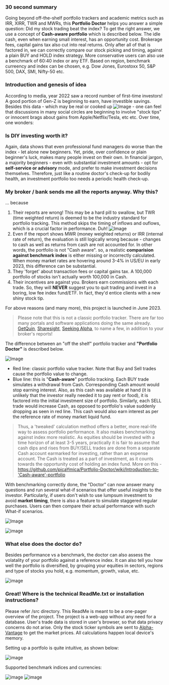 ### 30 second summary
Going beyond off-the-shelf portfolio trackers and academic metrics such as IRR, XIRR, TWR and MWRs, this **Portfolio Doctor** helps you answer a simple question: Did my stock trading beat the index? To get the right answer, we use a concept of **Cash-aware portfolio** which is described below. The idle cash, even when earning small interest, has an opportunity cost. Brokerage fees, capital gains tax also cut into real returns. Only after all of that is factored in, we can correctly compare our stock picking and timing, against a plain BUY and HOLD index strategy. More conservative users can also use a benchmark of 60:40 index or any ETF. Based on region, benchmark curreency and index can be chosen, e.g. Dow Jones, Eurostoxx 50, S&P 500, DAX, SMI, Nifty-50 etc. 

### Introduction and genesis of idea
According to media, year 2022 saw a record number of first-time investors! A good portion of Gen-Z is beginning to earn, have investible savings. Besides this data - which may be real or cooked up ![Image](https://user-images.githubusercontent.com/20066864/243864065-292f45a0-8d9f-4091-963b-ec8aee2791c9.png) - one can feel that discussions in many social circles are beginning to involve "stock tips" or innocent brags about gains from Apple/Netflix/Tesla, etc etc. Over time, one wonders:

### Is DIY investing worth it? 

Again, data shows that even professional fund managers do worse than the index - let alone new beginners. Yet, pride, over confidence or plain beginner's luck, makes many people invest on their own. In financial jargon, a majority beginners - even with substantial investment amounts - opt for **self-service or advisory** mode, and prefer to make investment decisions themselves. Therefore, just like a routine doctor's check-up for bodily health, an investment portfolio too needs a periodic health check-up.

### My broker / bank sends me all the reports anyway. Why this?

... because
1. Their reports are wrong! This may be a hard pill to swallow, but TWR (time weighted return) is deemed to be the industry standard for portfolio tracking. This method skips the timing of inflows and ouflows, which is a crucial factor in performance. Duh!  ![Image](https://user-images.githubusercontent.com/20066864/243864329-9cc0cc55-bd70-4fc0-bd2d-0f714a5a063f.png)
2. Even if the report shows MWR (money weighted returns) or IRR (internal rate of return), the evaluation is still logically wrong because - changes to cash as well as returns from cash are not accounted for. In other words, the portfolio is not "Cash aware". so, a realistic **comparision against benchmark index** is either missing or incorrectly calculated. When money market rates are hovering around 3-4% in US/EU in early 2023, this difference can be substantial.
3. They 'forget' about transaction fees or capital gains tax. A 100,000 portfolio of stocks isn't actually worth 100,000 in Cash.
4. Their incentives are against you. Brokers earn commissions with each trade. So, they will **NEVER** suggest you to quit trading and invest in a boring, low fee index fund/ETF. In fact, they'd entice clients with a new shiny stock tip.

For above reasons (and many more), this project is launched in June 2023.

> Please note that this is not a classic portfolio tracker. There are far too many portals and software applications doing the same already. [GetQuin](getquin.com), [Sharesight](https://www.sharesight.com), [Seeking Alpha](https://seekingalpha.com), to name a few, in addition to your broker's reports!

The difference between an "off the shelf" portfolio tracker and **"Portfolio Doctor"** is described below. 

![Image](https://user-images.githubusercontent.com/20066864/243858729-5bbe9e64-e845-442c-8245-cb283704abda.png)

- Red line: classic portfolio value tracker. Note that Buy and Sell trades cause the portfolio value to change. 
- Blue line: this is "**Cash-aware**" portfolio tracking. Each BUY trade simulates a withdrawal from Cash. Corresponding Cash amount would stop earning interest. Also, as this cash was available at hand (it is unlikely that the investor really needed it to pay rent or food), it is factored into the initial investment size of portfolio. Similarly, each SELL trade would increase Cash, as opposed to portfolio's value suddenly dropping as seen in red line. This cash would also earn interest as per the reference rate of money market liquid fund. 

> Thus, a 'tweaked' calculation method offers a better, more real-life way to assess portfolio performance. It also makes benchmarking against index more realistic. As equities should be invested with a time horizon of at least 3-5 years, practically it is fair to assume that cash dips and rises from BUY/SELL trades are done from a separate Cash account earmarked for investing, rather than an expense account. The Cash is treated as a part of investment, as it counts towards the opportunity cost of holding an index fund. More on this - https://github.com/picaYmica/Portfolio-Doctor/wiki/Introduction-to-'Cash-aware'-portfolio 

With benchmarking correctly done, the "Doctor" can now answer many questions and run several what-if scenarios that offer useful insights to the investor. Particularly, if users don't wish to use lumpsum investment to avoid **market timing**, there is also a feature to simulate staggered regular purchases. Users can then compare their actual performance with such What-if scenarios.

![Image](https://user-images.githubusercontent.com/20066864/243866423-378681d8-fa5b-4a51-8afd-931c68faca28.png)

![image](https://github.com/picaYmica/Portfolio-Doctor/assets/20066864/4a9c993f-2d32-4691-a3bb-404d3311db0c)

### What else does the doctor do?

Besides performance vs a benchmark, the doctor can also assess the volatality of your portfolio against a reference index. It can also tell you how well the portfolio is diversified, by grouping your equities in sectors, regions and type of stocks you hold, e.g. momentum, growth, value, etc.

![image](https://github.com/picaYmica/Portfolio-Doctor/assets/20066864/443b1330-0e9d-4f12-9d07-37de30a25eaf)


### Great! Where is the technical ReadMe.txt or installation instructions?

Please refer /src directory. This ReadMe is meant to be a one-pager overview of the project. The project is a web-app without any need for a database. User's trade data is stored in user's browser, so that data privacy concerns do not arise. Only the stock ticker symbols are sent to [Alpha-Vantage](https://www.alphavantage.co/#about) to get the market prices. All calculations happen local device's memory.

Setting up a portfolo is quite intuitive, as shown below: 

![image](https://github.com/TechStuff2020/Portfolio-Doctor/assets/20066864/2da5dc15-5f68-4c6d-a6b9-fb856d2ed551)

Supported benchmark indices and currencies:

![image](https://github.com/TechStuff2020/Portfolio-Doctor/assets/20066864/70482d6a-cb58-4d72-9ad2-4782b3c7d28f) ![image](https://github.com/TechStuff2020/Portfolio-Doctor/assets/20066864/6ee5e464-9ba8-4e9b-a437-2114a48e3fc3)


